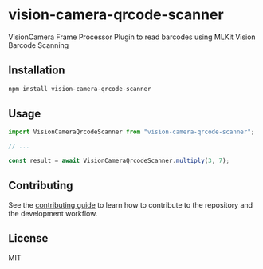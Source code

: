 # vision-camera-qrcode-scanner

VisionCamera Frame Processor Plugin to read barcodes using MLKit Vision Barcode Scanning

## Installation

```sh
npm install vision-camera-qrcode-scanner
```

## Usage

```js
import VisionCameraQrcodeScanner from "vision-camera-qrcode-scanner";

// ...

const result = await VisionCameraQrcodeScanner.multiply(3, 7);
```

## Contributing

See the [contributing guide](CONTRIBUTING.md) to learn how to contribute to the repository and the development workflow.

## License

MIT
